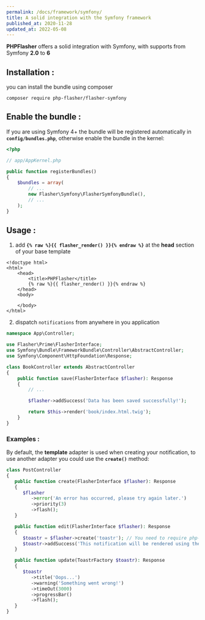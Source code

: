 ```yaml
---
permalink: /docs/framework/symfony/
title: A solid integration with the Symfony framework
published_at: 2020-11-28
updated_at: 2022-05-08
---
```


**<span class="text-indigo-900">PHP<span class="text-indigo-500">Flasher</span></span>** offers a solid integration with Symfony, with supports from Symfony **2.0** to **6**

## <i class="fa-duotone fa-list-radio"></i> Installation :

you can install the bundle using composer

```shell
composer require php-flasher/flasher-symfony
```

## <i class="fa-duotone fa-list-radio"></i> Enable the bundle :

If you are using Symfony 4+ the bundle will be registered automatically in **`config/bundles.php`**, otherwise enable the bundle in the kernel:

```php
<?php

// app/AppKernel.php

public function registerBundles()
{
    $bundles = array(
        // ...
        new Flasher\Symfony\FlasherSymfonyBundle(),
        // ...
    );
}
```

## <i class="fa-duotone fa-list-radio"></i> Usage :

1. add __`{% raw %}{{ flasher_render() }}{% endraw %}`__  at the **head** section of your base template

```twig
<!doctype html>
<html>
    <head>
        <title>PHPFlasher</title>
        {% raw %}{{ flasher_render() }}{% endraw %}
    </head>
    <body>

    </body>
</html>
```

2. dispatch `notifications` from anywhere in you application

```php
namespace App\Controller;

use Flasher\Prime\FlasherInterface;
use Symfony\Bundle\FrameworkBundle\Controller\AbstractController;
use Symfony\Component\HttpFoundation\Response;

class BookController extends AbstractController
{
    public function save(FlasherInterface $flasher): Response
    {
        // ...

        $flasher->addSuccess('Data has been saved successfully!');

        return $this->render('book/index.html.twig');
    }
}
```

### Examples :

By default, the **template** adapter is used when creating your notification,
to use another adapter you could use the **`create()`** method:

```php
class PostController
{
   public function create(FlasherInterface $flasher): Response
   {
      $flasher
         ->error('An error has occurred, please try again later.')
         ->priority(3)
         ->flash();
   }

   public function edit(FlasherInterface $flasher): Response
   {
      $toastr = $flasher->create('toastr'); // You need to require php-flasher/flasher-toastr-symfony
      $toastr->addSuccess('This notification will be rendered using the toastr adapter');
   }

   public function update(ToastrFactory $toastr): Response
   {
      $toastr
         ->title('Oops...')
         ->warning('Something went wrong!')
         ->timeOut(3000)
         ->progressBar()
         ->flash();
   }
}
```
